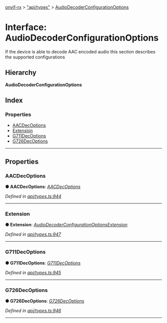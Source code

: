 [onvif-rx](../README.md) > ["api/types"](../modules/_api_types_.md) > [AudioDecoderConfigurationOptions](../interfaces/_api_types_.audiodecoderconfigurationoptions.md)

# Interface: AudioDecoderConfigurationOptions

If the device is able to decode AAC encoded audio this section describes the supported configurations

## Hierarchy

**AudioDecoderConfigurationOptions**

## Index

### Properties

* [AACDecOptions](_api_types_.audiodecoderconfigurationoptions.md#aacdecoptions)
* [Extension](_api_types_.audiodecoderconfigurationoptions.md#extension)
* [G711DecOptions](_api_types_.audiodecoderconfigurationoptions.md#g711decoptions)
* [G726DecOptions](_api_types_.audiodecoderconfigurationoptions.md#g726decoptions)

---

## Properties

<a id="aacdecoptions"></a>

###  AACDecOptions

**● AACDecOptions**: *[AACDecOptions](_api_types_.aacdecoptions.md)*

*Defined in [api/types.ts:944](https://github.com/patrickmichalina/onvif-rx/blob/1596479/src/api/types.ts#L944)*

___
<a id="extension"></a>

###  Extension

**● Extension**: *[AudioDecoderConfigurationOptionsExtension](_api_types_.audiodecoderconfigurationoptionsextension.md)*

*Defined in [api/types.ts:947](https://github.com/patrickmichalina/onvif-rx/blob/1596479/src/api/types.ts#L947)*

___
<a id="g711decoptions"></a>

###  G711DecOptions

**● G711DecOptions**: *[G711DecOptions](_api_types_.g711decoptions.md)*

*Defined in [api/types.ts:945](https://github.com/patrickmichalina/onvif-rx/blob/1596479/src/api/types.ts#L945)*

___
<a id="g726decoptions"></a>

###  G726DecOptions

**● G726DecOptions**: *[G726DecOptions](_api_types_.g726decoptions.md)*

*Defined in [api/types.ts:946](https://github.com/patrickmichalina/onvif-rx/blob/1596479/src/api/types.ts#L946)*

___

